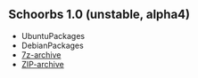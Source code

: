 ## Schoorbs 1.0 (unstable, alpha4) ##

  * UbuntuPackages
  * DebianPackages
  * [7z-archive](http://static.xhochy.com/software/schoorbs/1.0/schoorbs-1.0-alpha4/schoorbs-1.0-alpha4.7z)
  * [ZIP-archive](http://static.xhochy.com/software/schoorbs/1.0/schoorbs-1.0-alpha4/schoorbs-1.0-alpha4.zip)